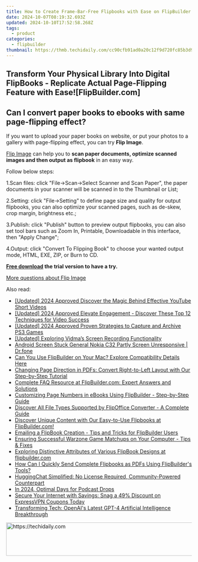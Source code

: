```yaml
---
title: How to Create Frame-Bar-Free Flipbooks with Ease on FlipBuilder Platform
date: 2024-10-07T08:19:32.693Z
updated: 2024-10-10T17:52:58.268Z
tags:
  - product
categories:
  - flipbuilder
thumbnail: https://thmb.techidaily.com/cc90cfb91ad0a20c12f9d720fc85b3d9e0382268e1d979284c574fcec450998c.jpg
---
```


## Transform Your Physical Library Into Digital FlipBooks - Replicate Actual Page-Flipping Feature with Ease![FlipBuilder.com]

## Can I convert paper books to ebooks with same page-flipping effect?

If you want to upload your paper books on website, or put your photos to a gallery with page-flipping effect, you can try **Flip Image**. 

[Flip Image](https://tools.techidaily.com/flipbuilder/products/) can help you to **scan paper documents, optimize scanned images and then output as flipbook** in an easy way.

Follow below steps:

1.Scan files: click "File->Scan->Select Scanner and Scan Paper", the paper documents in your scanner will be scanned in to the Thumbnail or List;

2.Setting: click "File->Setting" to define page size and quality for output flipbooks, you can also optimize your scanned pages, such as de-skew, crop margin, brightness etc.;

3.Publish: click "Publish" button to preview output flipbooks, you can also set tool bars such as Zoom In, Printable, Downloadable in this interface, then "Apply Change";

4.Output: click "Convert To Flipping Book" to choose your wanted output mode, HTML, EXE, ZIP, or Burn to CD.

**[Free download](https://tools.techidaily.com/flipbuilder/products/) the trial version to have a try.** 

[More questions about Flip Image](https://tools.techidaily.com/flipbuilder/products/)

<ins class="adsbygoogle"
     style="display:block"
     data-ad-format="autorelaxed"
     data-ad-client="ca-pub-7571918770474297"
     data-ad-slot="1223367746"></ins>

<ins class="adsbygoogle"
     style="display:block"
     data-ad-client="ca-pub-7571918770474297"
     data-ad-slot="8358498916"
     data-ad-format="auto"
     data-full-width-responsive="true"></ins>

<span class="atpl-alsoreadstyle">Also read:</span>
<div><ul>
<li><a href="https://facebook-video-footage.techidaily.com/updated-2024-approved-discover-the-magic-behind-effective-youtube-short-videos/"><u>[Updated] 2024 Approved Discover the Magic Behind Effective YouTube Short Videos</u></a></li>
<li><a href="https://facebook-record-videos.techidaily.com/updated-2024-approved-elevate-engagement-discover-these-top-12-techniques-for-video-success/"><u>[Updated] 2024 Approved Elevate Engagement - Discover These Top 12 Techniques for Video Success</u></a></li>
<li><a href="https://remote-screen-capture.techidaily.com/updated-2024-approved-proven-strategies-to-capture-and-archive-ps3-games/"><u>[Updated] 2024 Approved Proven Strategies to Capture and Archive PS3 Games</u></a></li>
<li><a href="https://on-screen-recording.techidaily.com/updated-exploring-vidmas-screen-recording-functionality/"><u>[Updated] Exploring Vidma’s Screen Recording Functionality</u></a></li>
<li><a href="https://howto.techidaily.com/android-screen-stuck-general-nokia-c32-partly-screen-unresponsive-drfone-by-drfone-fix-android-problems-fix-android-problems/"><u>Android Screen Stuck General Nokia C32 Partly Screen Unresponsive | Dr.fone</u></a></li>
<li><a href="https://discover-cheats.techidaily.com/can-you-use-flipbuilder-on-your-mac-explore-compatibility-details-here/"><u>Can You Use FlipBuilder on Your Mac? Explore Compatibility Details Here</u></a></li>
<li><a href="https://discover-cheats.techidaily.com/changing-page-direction-in-pdfs-convert-right-to-left-layout-with-our-step-by-step-tutorial/"><u>Changing Page Direction in PDFs: Convert Right-to-Left Layout with Our Step-by-Step Tutorial</u></a></li>
<li><a href="https://discover-cheats.techidaily.com/complete-faq-resource-at-flipbuildercom-expert-answers-and-solutions/"><u>Complete FAQ Resource at FlipBuilder.com: Expert Answers and Solutions</u></a></li>
<li><a href="https://discover-cheats.techidaily.com/customizing-page-numbers-in-ebooks-using-flipbuilder-step-by-step-guide/"><u>Customizing Page Numbers in eBooks Using FlipBuilder - Step-by-Step Guide</u></a></li>
<li><a href="https://discover-cheats.techidaily.com/discover-all-file-types-supported-by-flipoffice-converter-a-complete-guide/"><u>Discover All File Types Supported by FlipOffice Converter - A Complete Guide</u></a></li>
<li><a href="https://discover-cheats.techidaily.com/discover-unique-content-with-our-easy-to-use-flipbooks-at-flipbuildercom/"><u>Discover Unique Content with Our Easy-to-Use Flipbooks at FlipBuilder.com!</u></a></li>
<li><a href="https://discover-cheats.techidaily.com/emailing-a-flipbook-creation-tips-and-tricks-for-flipbuilder-users/"><u>Emailing a FlipBook Creation - Tips and Tricks for FlipBuilder Users</u></a></li>
<li><a href="https://win-blog.techidaily.com/ensuring-successful-warzone-game-matchups-on-your-computer-tips-and-fixes/"><u>Ensuring Successful Warzone Game Matchups on Your Computer - Tips & Fixes</u></a></li>
<li><a href="https://discover-cheats.techidaily.com/exploring-distinctive-attributes-of-various-flipbook-designs-at-flipbuildercom/"><u>Exploring Distinctive Attributes of Various FlipBook Designs at flipbuilder.com</u></a></li>
<li><a href="https://discover-cheats.techidaily.com/how-can-i-quickly-send-complete-flipbooks-as-pdfs-using-flipbuilders-tools/"><u>How Can I Quickly Send Complete Flipbooks as PDFs Using FlipBuilder's Tools?</u></a></li>
<li><a href="https://tech-savvy.techidaily.com/huggingchat-simplified-no-license-required-community-powered-counterpart/"><u>HuggingChat Simplified: No License Required, Community-Powered Counterpart</u></a></li>
<li><a href="https://extra-guidance.techidaily.com/in-2024-optimal-days-for-podcast-drops/"><u>In 2024, Optimal Days for Podcast Drops</u></a></li>
<li><a href="https://technical-tips.techidaily.com/1723808061187-secure-your-internet-with-savings-snag-a-49-discount-on-expressvpn-coupons-today/"><u>Secure Your Internet with Savings: Snag a 49% Discount on ExpressVPN Coupons Today</u></a></li>
<li><a href="https://tech-haven.techidaily.com/transforming-tech-openais-latest-gpt-4-artificial-intelligence-breakthrough/"><u>Transforming Tech: OpenAI's Latest GPT-4 Artificial Intelligence Breakthrough</u></a></li>
</ul></div>

<!-- affiliate ads begin -->
<a href="https://appsumo.8odi.net/c/5597632/2123726/7443" target="_top" id="2123726">
  <img src="//a.impactradius-go.com/display-ad/7443-2123726" border="0" alt="https://techidaily.com" width="600" height="90"/>
</a>
<img height="0" width="0" src="https://appsumo.8odi.net/i/5597632/2123726/7443" style="position:absolute;visibility:hidden;" border="0" />
<!-- affiliate ads end -->

